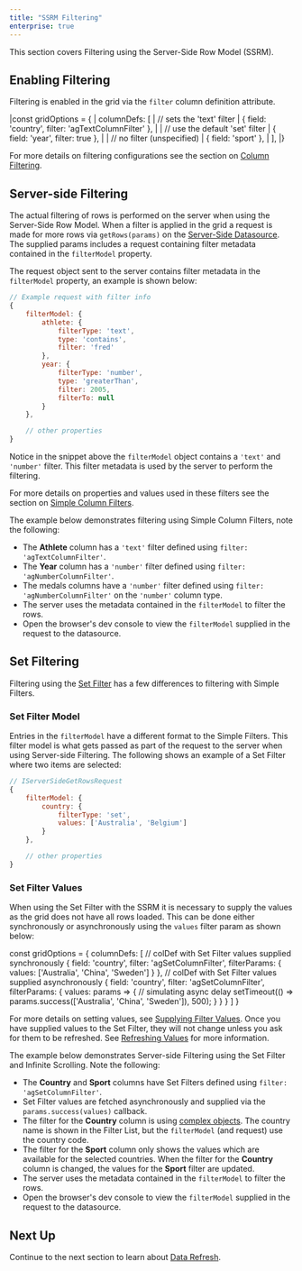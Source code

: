 ```yaml
---
title: "SSRM Filtering"
enterprise: true
---
```


This section covers Filtering using the Server-Side Row Model (SSRM).

## Enabling Filtering

Filtering is enabled in the grid via the `filter` column definition attribute.

<snippet>
|const gridOptions = {
|    columnDefs: [
|        // sets the 'text' filter
|        { field: 'country', filter: 'agTextColumnFilter' },
|
|        // use the default 'set' filter
|        { field: 'year', filter: true },
|
|        // no filter (unspecified)
|        { field: 'sport' },
|    ],
|}
</snippet>

For more details on filtering configurations see the section on [Column Filtering](/filtering/).

## Server-side Filtering

The actual filtering of rows is performed on the server when using the Server-Side Row Model. When a filter is applied
in the grid a request is made for more rows via `getRows(params)` on the [Server-Side Datasource](/server-side-model-datasource/).
The supplied params includes a request containing filter metadata contained in the `filterModel` property.

The request object sent to the server contains filter metadata in the `filterModel` property, an example is shown below:

```js
// Example request with filter info
{
    filterModel: {
        athlete: {
            filterType: 'text',
            type: 'contains',
            filter: 'fred'
        },
        year: {
            filterType: 'number',
            type: 'greaterThan',
            filter: 2005,
            filterTo: null
        }
    },

    // other properties
}
```

Notice in the snippet above the `filterModel` object contains a `'text'` and `'number'` filter. This filter metadata is used by the server to perform the filtering.

For more details on properties and values used in these filters see the section on
[Simple Column Filters](/filter-provided-simple/).

The example below demonstrates filtering using Simple Column Filters, note the following:

- The **Athlete** column has a `'text'` filter defined using `filter: 'agTextColumnFilter'`.
- The **Year** column has a `'number'` filter defined using `filter: 'agNumberColumnFilter'`.
- The medals columns have a `'number'` filter defined using `filter: 'agNumberColumnFilter'` on the `'number'` column type.
- The server uses the metadata contained in the `filterModel` to filter the rows.
- Open the browser's dev console to view the `filterModel` supplied in the request to the datasource.

<grid-example title='Server Side Filtering' name='infinite-simple' type='generated' options='{ "enterprise": true, "extras": ["alasql"], "modules": ["serverside", "menu"] }'></grid-example>

## Set Filtering

Filtering using the [Set Filter](/filter-set/) has a few differences to filtering with Simple Filters.

### Set Filter Model

Entries in the `filterModel` have a different format to the Simple Filters. This filter model is what gets passed as part of the request to the server when using Server-side Filtering. The following shows an example of a Set Filter where two items are selected:

```js
// IServerSideGetRowsRequest
{
    filterModel: {
        country: {
            filterType: 'set',
            values: ['Australia', 'Belgium']
        }
    },

    // other properties
}
```

### Set Filter Values

When using the Set Filter with the SSRM it is necessary to supply the values as the grid does not
have all rows loaded. This can be done either synchronously or asynchronously using the `values` filter param as shown below:


<snippet spaceBetweenProperties="true">
const gridOptions = {
    columnDefs: [
        // colDef with Set Filter values supplied synchronously
        {
            field: 'country',
            filter: 'agSetColumnFilter',
            filterParams: {
                values: ['Australia', 'China', 'Sweden']
            }
        },
        // colDef with Set Filter values supplied asynchronously
        {
            field: 'country',
            filter: 'agSetColumnFilter',
            filterParams: {
                values: params => {
                    // simulating async delay
                    setTimeout(() => params.success(['Australia', 'China', 'Sweden']), 500);
                }
            }
        }
    ]
}
</snippet>

For more details on setting values, see [Supplying Filter Values](/filter-set-filter-list/#supplying-filter-values). Once you have supplied values to the Set Filter, they will not change unless you ask for them to be refreshed. See [Refreshing Values](/filter-set-filter-list/#refreshing-values) for more information.

The example below demonstrates Server-side Filtering using the Set Filter and Infinite Scrolling. Note the following:

- The **Country** and **Sport** columns have Set Filters defined using `filter: 'agSetColumnFilter'`.
- Set Filter values are fetched asynchronously and supplied via the `params.success(values)` callback.
- The filter for the **Country** column is using [complex objects](/filter-set-filter-list/#complex-objects). The country name is shown in the Filter List, but the `filterModel` (and request) use the country code.
- The filter for the **Sport** column only shows the values which are available for the selected countries.
When the filter for the **Country** column is changed, the values for the **Sport** filter are updated.
- The server uses the metadata contained in the `filterModel` to filter the rows.
- Open the browser's dev console to view the `filterModel` supplied in the request to the datasource.

<grid-example title='Set Filter Server Side Filtering' name='infinite-set' type='generated' options='{ "enterprise": true, "extras": ["alasql"], "modules": ["serverside", "setfilter", "menu"] }'></grid-example>

## Next Up

Continue to the next section to learn about [Data Refresh](/server-side-model-refresh/).
